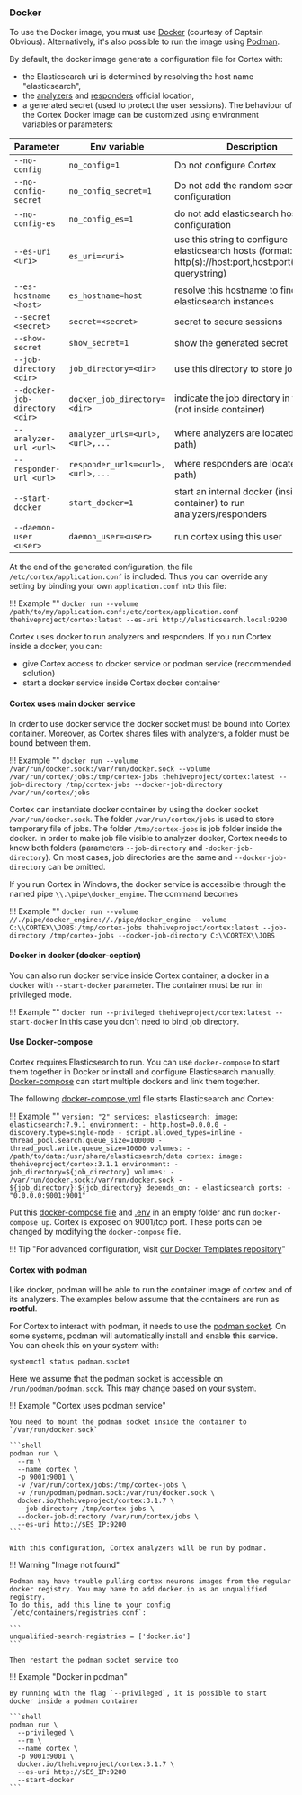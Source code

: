 ### Docker
To use the Docker image, you must use [Docker](https://www.docker.com/) (courtesy of Captain Obvious). Alternatively, it's also possible to run the image using [Podman](https://podman.io/).

By default, the docker image generate a configuration file for Cortex with:
 - the Elasticsearch uri is determined by resolving the host name "elasticsearch",
 - the [analyzers](https://download.thehive-project.org/analyzers.json) and [responders](https://download.thehive-project.org/responders.json) official location,
 - a generated secret (used to protect the user sessions).
The behaviour of the Cortex Docker image can be customized using environment variables or parameters:

| Parameter            | Env variable         | Description                                       |
|----------------------|----------------------|---------------------------------------------------|
| `--no-config`        | `no_config=1`        | Do not configure Cortex                           |
| `--no-config-secret` | `no_config_secret=1` | Do not add the random secret to the configuration |
| `--no-config-es` | `no_config_es=1` | do not add elasticsearch hosts to configuration
| `--es-uri <uri>` | `es_uri=<uri>` | use this string to configure elasticsearch hosts (format: http(s)://host:port,host:port(/prefix)?querystring)
| `--es-hostname <host>` | `es_hostname=host` | resolve this hostname to find elasticsearch instances
| `--secret <secret>` | `secret=<secret>` | secret to secure sessions
| `--show-secret` | `show_secret=1` | show the generated secret
| `--job-directory <dir>` | `job_directory=<dir>` | use this directory to store job files
| `--docker-job-directory <dir>` | `docker_job_directory=<dir>` | indicate the job directory in the host (not inside container)
| `--analyzer-url <url>` | `analyzer_urls=<url>,<url>,...` | where analyzers are located (url or path)
| `--responder-url <url>` | `responder_urls=<url>,<url>,...` | where responders are located (url or path)
| `--start-docker` | `start_docker=1` | start an internal docker (inside container) to run analyzers/responders
| `--daemon-user <user>` | `daemon_user=<user>` | run cortex using this user

At the end of the generated configuration, the file `/etc/cortex/application.conf` is included. Thus you can override any setting by binding your own `application.conf` into this file:

!!! Example ""
    ```
    docker run --volume /path/to/my/application.conf:/etc/cortex/application.conf thehiveproject/cortex:latest --es-uri http://elasticsearch.local:9200
    ```

Cortex uses docker to run analyzers and responders. If you run Cortex inside a docker, you can:

 - give Cortex access to docker service or podman service (recommended solution)
 - start a docker service inside Cortex docker container

#### Cortex uses main docker service
In order to use docker service the docker socket must be bound into Cortex container. Moreover, as Cortex shares files with analyzers, a folder must be bound between them.

!!! Example ""
    ```
    docker run --volume /var/run/docker.sock:/var/run/docker.sock --volume /var/run/cortex/jobs:/tmp/cortex-jobs thehiveproject/cortex:latest --job-directory /tmp/cortex-jobs --docker-job-directory /var/run/cortex/jobs
    ```

Cortex can instantiate docker container by using the docker socket `/var/run/docker.sock`. The folder `/var/run/cortex/jobs` is used to store temporary file of jobs. The folder `/tmp/cortex-jobs` is job folder inside the docker. In order to make job file visible to analyzer docker, Cortex needs to know both folders (parameters `--job-directory` and `-docker-job-directory`). On most cases, job directories are the same and `--docker-job-directory` can be omitted.

If you run Cortex in Windows, the docker service is accessible through the named pipe `\\.\pipe\docker_engine`. The command becomes

!!! Example ""
    ```
    docker run --volume //./pipe/docker_engine://./pipe/docker_engine --volume C:\\CORTEX\\JOBS:/tmp/cortex-jobs thehiveproject/cortex:latest --job-directory /tmp/cortex-jobs --docker-job-directory C:\\CORTEX\\JOBS
    ```

#### Docker in docker (docker-ception)
You can also run docker service inside Cortex container, a docker in a docker with `--start-docker` parameter. The container must be run in privileged mode.

!!! Example ""
    ```
    docker run --privileged thehiveproject/cortex:latest --start-docker
    ```
In this case you don't need to bind job directory.

#### Use Docker-compose
Cortex requires Elasticsearch to run. You can use `docker-compose` to start them together in Docker or install and configure Elasticsearch manually.
[Docker-compose](https://docs.docker.com/compose/install/) can start multiple dockers and link them together.

The following [docker-compose.yml](https://raw.githubusercontent.com/TheHive-Project/Cortex/master/docker/cortex/docker-compose.yml)
file starts Elasticsearch and Cortex:

!!! Example ""
    ```
    version: "2"
    services:
      elasticsearch:
        image: elasticsearch:7.9.1
        environment:
          - http.host=0.0.0.0
          - discovery.type=single-node
          - script.allowed_types=inline
          - thread_pool.search.queue_size=100000
          - thread_pool.write.queue_size=10000
        volumes:
          - /path/to/data:/usr/share/elasticsearch/data
      cortex:
        image: thehiveproject/cortex:3.1.1
        environment:
          - job_directory=${job_directory}
        volumes:
          - /var/run/docker.sock:/var/run/docker.sock
          - ${job_directory}:${job_directory}
        depends_on:
          - elasticsearch
        ports:
          - "0.0.0.0:9001:9001"
    ```

Put this [docker-compose file](https://raw.githubusercontent.com/TheHive-Project/Cortex/master/docker/docker-compose.yaml) and [.env](https://raw.githubusercontent.com/TheHive-Project/Cortex/master/docker/cortex/.env) in an empty folder and run `docker-compose up`. Cortex is exposed on 9001/tcp port. These ports can be changed by modifying the `docker-compose` file.

!!! Tip "For advanced configuration, visit [our Docker Templates repository](https://github.com/TheHive-Project/Docker-Templates)"

#### Cortex with podman

Like docker, podman will be able to run the container image of cortex and of its analyzers.
The examples below assume that the containers are run as **rootful**.

For Cortex to interact with podman, it needs to use the [podman socket](https://docs.podman.io/en/latest/markdown/podman-system-service.1.html). On some systems, podman will automatically install and enable this service. You can check this on your system with:

```shell
systemctl status podman.socket
```

Here we assume that the podman socket is accessible on `/run/podman/podman.sock`. This may change based on your system.

!!! Example "Cortex uses podman service"

    You need to mount the podman socket inside the container to `/var/run/docker.sock`

    ```shell
    podman run \
      --rm \
      --name cortex \
      -p 9001:9001 \
      -v /var/run/cortex/jobs:/tmp/cortex-jobs \
      -v /run/podman/podman.sock:/var/run/docker.sock \
      docker.io/thehiveproject/cortex:3.1.7 \
      --job-directory /tmp/cortex-jobs \
      --docker-job-directory /var/run/cortex/jobs \
      --es-uri http://$ES_IP:9200
    ```

    With this configuration, Cortex analyzers will be run by podman.

!!! Warning "Image not found"

    Podman may have trouble pulling cortex neurons images from the regular docker registry. You may have to add docker.io as an unqualified registry.
    To do this, add this line to your config `/etc/containers/registries.conf`:

    ```
    unqualified-search-registries = ['docker.io']
    ```

    Then restart the podman socket service too

!!! Example "Docker in podman"

    By running with the flag `--privileged`, it is possible to start docker inside a podman container

    ```shell
    podman run \
      --privileged \
      --rm \
      --name cortex \
      -p 9001:9001 \
      docker.io/thehiveproject/cortex:3.1.7 \
      --es-uri http://$ES_IP:9200
      --start-docker
    ```
